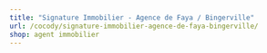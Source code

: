 ```yaml
---
title: "Signature Immobilier - Agence de Faya / Bingerville"
url: /cocody/signature-immobilier-agence-de-faya-bingerville/
shop: agent immobilier
---
```

